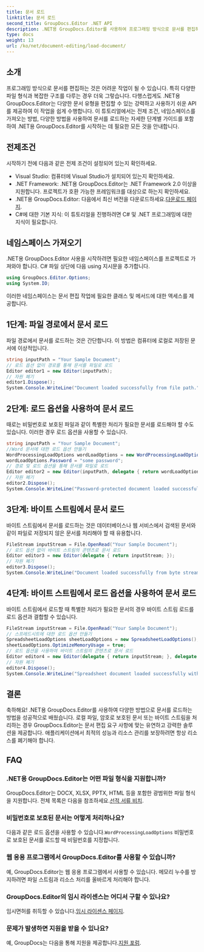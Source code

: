 ```yaml
---
title: 문서 로드
linktitle: 문서 로드
second_title: GroupDocs.Editor .NET API
description: .NET용 GroupDocs.Editor를 사용하여 프로그래밍 방식으로 문서를 편집하는 방법을 알아보세요. 문서 로딩, 비밀번호로 보호된 파일 처리 등에 대한 단계별 가이드입니다.
type: docs
weight: 13
url: /ko/net/document-editing/load-document/
---
```

## 소개
프로그래밍 방식으로 문서를 편집하는 것은 어려운 작업이 될 수 있습니다. 특히 다양한 파일 형식과 복잡한 구조를 다루는 경우 더욱 그렇습니다. 다행스럽게도 .NET용 GroupDocs.Editor는 다양한 문서 유형을 편집할 수 있는 강력하고 사용하기 쉬운 API를 제공하여 이 작업을 쉽게 수행합니다. 이 튜토리얼에서는 전제 조건, 네임스페이스를 가져오는 방법, 다양한 방법을 사용하여 문서를 로드하는 자세한 단계별 가이드를 포함하여 .NET용 GroupDocs.Editor를 시작하는 데 필요한 모든 것을 안내합니다.
## 전제조건
시작하기 전에 다음과 같은 전제 조건이 설정되어 있는지 확인하세요.
- Visual Studio: 컴퓨터에 Visual Studio가 설치되어 있는지 확인하세요.
- .NET Framework: .NET용 GroupDocs.Editor는 .NET Framework 2.0 이상을 지원합니다. 프로젝트가 호환 가능한 프레임워크를 대상으로 하는지 확인하세요.
-  .NET용 GroupDocs.Editor: 다음에서 최신 버전을 다운로드하세요.[다운로드 페이지](https://releases.groupdocs.com/editor/net/).
- C#에 대한 기본 지식: 이 튜토리얼을 진행하려면 C# 및 .NET 프로그래밍에 대한 지식이 필요합니다.
## 네임스페이스 가져오기
.NET용 GroupDocs.Editor 사용을 시작하려면 필요한 네임스페이스를 프로젝트로 가져와야 합니다. C# 파일 상단에 다음 using 지시문을 추가합니다.
```csharp
using GroupDocs.Editor.Options;
using System.IO;
```
이러한 네임스페이스는 문서 편집 작업에 필요한 클래스 및 메서드에 대한 액세스를 제공합니다.
## 1단계: 파일 경로에서 문서 로드
파일 경로에서 문서를 로드하는 것은 간단합니다. 이 방법은 컴퓨터에 로컬로 저장된 문서에 이상적입니다.

```csharp
string inputPath = "Your Sample Document";
// 로드 옵션 없이 경로를 통해 문서를 파일로 로드
Editor editor1 = new Editor(inputPath);
// 자원 폐기
editor1.Dispose();
System.Console.WriteLine("Document loaded successfully from file path.");
```
## 2단계: 로드 옵션을 사용하여 문서 로드
때로는 비밀번호로 보호된 파일과 같이 특별한 처리가 필요한 문서를 로드해야 할 수도 있습니다. 이러한 경우 로드 옵션을 사용할 수 있습니다.

```csharp
string inputPath = "Your Sample Document";
//Word 문서에 대한 로드 옵션 만들기
WordProcessingLoadOptions wordLoadOptions = new WordProcessingLoadOptions();
wordLoadOptions.Password = "some password";
// 경로 및 로드 옵션을 통해 문서를 파일로 로드
Editor editor2 = new Editor(inputPath, delegate { return wordLoadOptions; });
// 자원 폐기
editor2.Dispose();
System.Console.WriteLine("Password-protected document loaded successfully.");
```
## 3단계: 바이트 스트림에서 문서 로드
바이트 스트림에서 문서를 로드하는 것은 데이터베이스나 웹 서비스에서 검색된 문서와 같이 파일로 저장되지 않은 문서를 처리해야 할 때 유용합니다.

```csharp
FileStream inputStream = File.OpenRead("Your Sample Document");
// 로드 옵션 없이 바이트 스트림의 콘텐츠로 문서 로드
Editor editor3 = new Editor(delegate { return inputStream; });
// 자원 폐기
editor3.Dispose();
System.Console.WriteLine("Document loaded successfully from byte stream.");
```
## 4단계: 바이트 스트림에서 로드 옵션을 사용하여 문서 로드
바이트 스트림에서 로드할 때 특별한 처리가 필요한 문서의 경우 바이트 스트림 로드를 로드 옵션과 결합할 수 있습니다.

```csharp
FileStream inputStream = File.OpenRead("Your Sample Document");
// 스프레드시트에 대한 로드 옵션 만들기
SpreadsheetLoadOptions sheetLoadOptions = new SpreadsheetLoadOptions();
sheetLoadOptions.OptimizeMemoryUsage = true;
// 로드 옵션을 사용하여 바이트 스트림의 콘텐츠로 문서 로드
Editor editor4 = new Editor(delegate { return inputStream; }, delegate { return sheetLoadOptions; });
// 자원 폐기
editor4.Dispose();
System.Console.WriteLine("Spreadsheet document loaded successfully with load options.");
```
## 결론
축하해요! .NET용 GroupDocs.Editor를 사용하여 다양한 방법으로 문서를 로드하는 방법을 성공적으로 배웠습니다. 로컬 파일, 암호로 보호된 문서 또는 바이트 스트림을 처리하는 경우 GroupDocs.Editor는 문서 편집 요구 사항에 맞는 유연하고 강력한 솔루션을 제공합니다. 애플리케이션에서 최적의 성능과 리소스 관리를 보장하려면 항상 리소스를 폐기해야 합니다.
## FAQ
### .NET용 GroupDocs.Editor는 어떤 파일 형식을 지원합니까?
 GroupDocs.Editor는 DOCX, XLSX, PPTX, HTML 등을 포함한 광범위한 파일 형식을 지원합니다. 전체 목록은 다음을 참조하세요.[선적 서류 비치](https://reference.groupdocs.com/editor/net/).
### 비밀번호로 보호된 문서는 어떻게 처리하나요?
 다음과 같은 로드 옵션을 사용할 수 있습니다.`WordProcessingLoadOptions` 비밀번호로 보호된 문서를 로드할 때 비밀번호를 지정합니다.
### 웹 응용 프로그램에서 GroupDocs.Editor를 사용할 수 있습니까?
예, GroupDocs.Editor는 웹 응용 프로그램에서 사용할 수 있습니다. 메모리 누수를 방지하려면 파일 스트림과 리소스 처리를 올바르게 처리해야 합니다.
### GroupDocs.Editor의 임시 라이센스는 어디서 구할 수 있나요?
 임시면허를 취득할 수 있습니다.[임시 라이센스 페이지](https://purchase.groupdocs.com/temporary-license/).
### 문제가 발생하면 지원을 받을 수 있나요?
 예, GroupDocs는 다음을 통해 지원을 제공합니다.[지원 포럼](https://forum.groupdocs.com/c/editor/20).